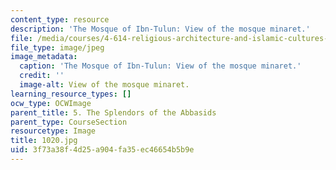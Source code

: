 ```yaml
---
content_type: resource
description: 'The Mosque of Ibn-Tulun: View of the mosque minaret.'
file: /media/courses/4-614-religious-architecture-and-islamic-cultures-fall-2002/3f73a38f4d25a904fa35ec46654b5b9e_1020.jpg
file_type: image/jpeg
image_metadata:
  caption: 'The Mosque of Ibn-Tulun: View of the mosque minaret.'
  credit: ''
  image-alt: View of the mosque minaret.
learning_resource_types: []
ocw_type: OCWImage
parent_title: 5. The Splendors of the Abbasids
parent_type: CourseSection
resourcetype: Image
title: 1020.jpg
uid: 3f73a38f-4d25-a904-fa35-ec46654b5b9e
---
```

